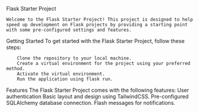 Flask Starter Project

    Welcome to the Flask Starter Project! This project is designed to help speed up development on Flask projects by providing a starting point with some pre-configured settings and features.

Getting Started
    To get started with the Flask Starter Project, follow these steps:

        Clone the repository to your local machine.
        Create a virtual environment for the project using your preferred method.
        Activate the virtual environment.
        Run the application using flask run.
        
Features
    The Flask Starter Project comes with the following features:
        User authentication
        Basic layout and design using TailwindCSS.
        Pre-configured SQLAlchemy database connection.
        Flash messages for notifications.
